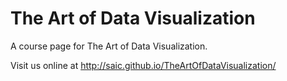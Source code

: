 # The Art of Data Visualization

A course page for The Art of Data Visualization.

Visit us online at http://saic.github.io/TheArtOfDataVisualization/
